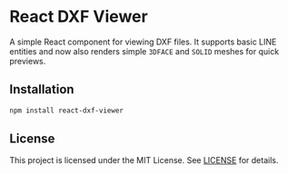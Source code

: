 # React DXF Viewer

A simple React component for viewing DXF files.
It supports basic LINE entities and now also renders simple
`3DFACE` and `SOLID` meshes for quick previews.

## Installation

```bash
npm install react-dxf-viewer
```

## License

This project is licensed under the MIT License. See [LICENSE](LICENSE) for details.
